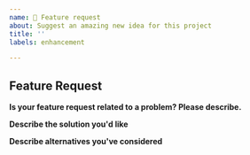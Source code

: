 ```yaml
---
name: 🌈 Feature request
about: Suggest an amazing new idea for this project
title: ''
labels: enhancement

---
```


## Feature Request

**Is your feature request related to a problem? Please describe.**
<!-- A clear and concise description of what the problem is. Ex. I have an issue when [...] -->

**Describe the solution you'd like**
<!-- A clear and concise description of what you want to happen. Add any considered drawbacks. -->

**Describe alternatives you've considered**
<!-- A clear and concise description of any alternative solutions or features you've considered. -->

